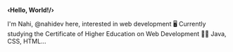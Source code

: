 **‹Hello, World!/›**

I'm Nahi, @nahidev here, interested in web development 🖥️ 
Currently studying the Certificate of Higher Education on Web Development 👩‍🎓
Java, CSS, HTML...




<!---
nahidev/nahidev is a ✨ special ✨ repository because its `README.md` (this file) appears on your GitHub profile.
You can click the Preview link to take a look at your changes.
--->

